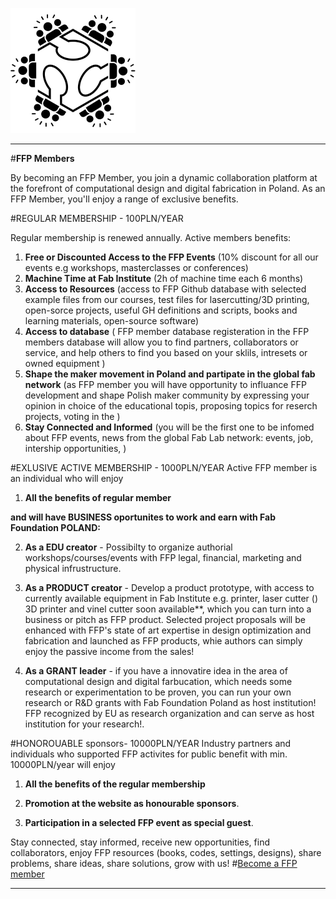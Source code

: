 
![](../assets/about/FabPoland-icon.png)
_______________


#**FFP Members**

By becoming an FFP Member, you join a dynamic collaboration platform at the forefront of computational design and digital fabrication in Poland. As an FFP Member, you'll enjoy a range of exclusive benefits.





#REGULAR MEMBERSHIP - 100PLN/YEAR

Regular membership is renewed annually. Active members benefits:


1. **Free or Discounted Access to the FFP Events** (10% discount for all our events e.g workshops, masterclasses or conferences)
2. **Machine Time at Fab Institute** (2h of machine time each 6 months)
3. **Access to Resources** (access to FFP Github database with selected example files from our courses, test files for lasercutting/3D printing, open-sorce projects, useful GH definitions and scripts, books and learning materials, open-source software)
4. **Access to database** ( FFP member database registeration in the FFP members database will allow you to find partners, collaborators or service, and help others to find you based on your sklils, intresets or owned equipment )
5. **Shape the maker movement in Poland and partipate in the global fab network** (as FFP member you will have opportunity to influance FFP development and shape Polish maker community by  expressing your opinion in choice of the educational topis, proposing topics for reserch projects, voting in the )
6. **Stay Connected and Informed** (you will be the first one to be infomed about FFP events, news from the global Fab Lab network: events, job, intership opportunities,  )




#EXLUSIVE ACTIVE MEMBERSHIP - 1000PLN/YEAR
Active FFP member is an individual who will enjoy

1. **All the benefits of regular member**

**and will have BUSINESS oportunites to work and earn with Fab Foundation POLAND:**

2. **As a EDU creator** - Possibilty to organize authorial workshops/courses/events with FFP legal, financial, marketing and physical infrustructure.

3. **As a PRODUCT creator** - Develop a product prototype, with access to currently available equipment in Fab Institute e.g. printer, laser cutter () 3D printer and vinel cutter soon available**, which you can turn into a business or pitch as FFP product.  Selected project proposals will be enhanced with FFP's state of art expertise in design optimization and fabrication and launched as FFP products, whie authors can simply enjoy the passive income from the sales!

4. **As a GRANT leader** - if you have a innovatire idea in the area of computational design and digital farbucation, which needs some research or experimentation to be proven, you can run your own research or R&D grants with Fab Foundation Poland as host institution! FFP recognized by EU as research organization and can serve as host institution for your research!.



#HONOROUABLE sponsors- 10000PLN/YEAR
Industry partners and individuals who supported FFP activites for public benefit with min. 10000PLN/year will enjoy

1. **All the benefits of the regular membership**

1. **Promotion at the website as honourable sponsors**.
2. **Participation in a selected FFP event as special guest**.





Stay connected, stay informed, receive new opportunities, find collaborators, enjoy FFP resources (books, codes, settings, designs), share problems, share ideas, share solutions, grow with us!
#[Become a FFP member](https://forms.gle/zVg4wFavTfXBH9VY8)
_______________
